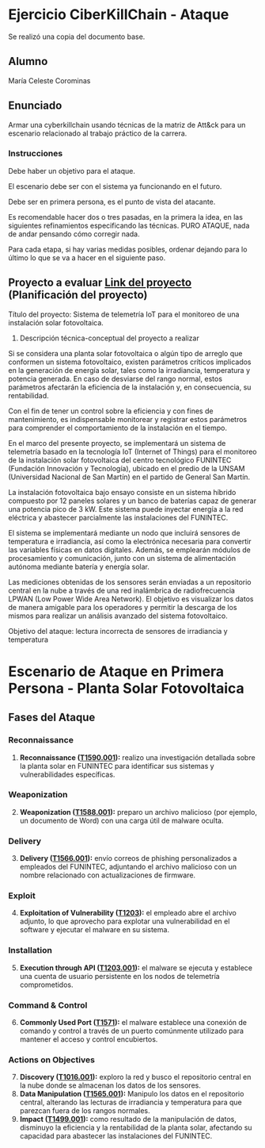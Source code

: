# Ejercicio CiberKillChain - Ataque

Se realizó una copia del documento base.

## Alumno

María Celeste Corominas

## Enunciado

Armar una cyberkillchain usando técnicas de la matriz de Att&ck para un escenario relacionado al trabajo práctico de la carrera.

### Instrucciones

Debe haber un objetivo para el ataque.

El escenario debe ser con el sistema ya funcionando en el futuro.

Debe ser en primera persona, es el punto de vista del atacante.

Es recomendable hacer dos o tres pasadas, en la primera la idea, en las siguientes refinamientos especificando las técnicas.
PURO ATAQUE, nada de andar pensando cómo corregir nada.

Para cada etapa, si hay varias medidas posibles, ordenar dejando para lo último lo que se va a hacer en el siguiente paso.

## Proyecto a evaluar [Link del proyecto](https://drive.google.com/file/d/13oywnHMYzkZYbOrDkvb4XrXcFceKPUe4/view?usp=drive_link) (Planificación del proyecto)

Título del proyecto: Sistema de telemetría IoT para el monitoreo de una instalación solar fotovoltaica.

1. Descripción técnica-conceptual del proyecto a realizar

Si se considera una planta solar fotovoltaica o algún tipo de arreglo que conformen un sistema fotovoltaico, existen parámetros críticos implicados en la generación de energía solar, tales como la irradiancia, temperatura y potencia generada. En caso de desviarse del rango normal, estos parámetros afectarán la eficiencia de la instalación y, en consecuencia, su rentabilidad.

Con el fin de tener un control sobre la eficiencia y con fines de mantenimiento, es indispensable monitorear y registrar estos parámetros para comprender el comportamiento de la instalación en el tiempo.

En el marco del presente proyecto, se implementará un sistema de telemetría basado en la tecnología IoT (Internet of Things) para el monitoreo de la instalación solar fotovoltaica del centro tecnológico FUNINTEC (Fundación Innovación y Tecnología), ubicado en el predio de la UNSAM (Universidad Nacional de San Martín) en el partido de General San Martín.

La instalación fotovoltaica bajo ensayo consiste en un sistema híbrido compuesto por 12 paneles solares y un banco de baterías capaz de generar una potencia pico de 3 kW. Este sistema puede inyectar energía a la red eléctrica y abastecer parcialmente las instalaciones del FUNINTEC.

El sistema se implementará mediante un nodo que incluirá sensores de temperatura e irradiancia, así como la electrónica necesaria para convertir las variables físicas en datos digitales. Además, se emplearán módulos de procesamiento y comunicación, junto con un sistema de alimentación autónoma mediante batería y energía solar.

Las mediciones obtenidas de los sensores serán enviadas a un repositorio central en la nube a través de una red inalámbrica de radiofrecuencia LPWAN (Low Power Wide Area Network). El objetivo es visualizar los datos de manera amigable para los operadores y permitir la descarga de los mismos para realizar un análisis avanzado del sistema fotovoltaico.

Objetivo del ataque: lectura incorrecta de sensores de irradiancia y temperatura

# Escenario de Ataque en Primera Persona - Planta Solar Fotovoltaica

## Fases del Ataque

### Reconnaissance
1. **Reconnaissance ([T1590.001](https://attack.mitre.org/techniques/T1590/001/)):** realizo una investigación detallada sobre la planta solar en FUNINTEC para identificar sus sistemas y vulnerabilidades específicas.

### Weaponization
2. **Weaponization ([T1588.001](https://attack.mitre.org/techniques/T1588/001/)):** preparo un archivo malicioso (por ejemplo, un documento de Word) con una carga útil de malware oculta.

### Delivery
3. **Delivery ([T1566.001](https://attack.mitre.org/techniques/T1566/001)):** envío correos de phishing personalizados a empleados del FUNINTEC, adjuntando el archivo malicioso con un nombre relacionado con actualizaciones de firmware.

### Exploit
4. **Exploitation of Vulnerability ([T1203](https://attack.mitre.org/techniques/T1203)):** el empleado abre el archivo adjunto, lo que aprovecho para explotar una vulnerabilidad en el software y ejecutar el malware en su sistema.

### Installation
5. **Execution through API ([T1203.001](https://attack.mitre.org/techniques/T1203/001)):** el malware se ejecuta y establece una cuenta de usuario persistente en los nodos de telemetría comprometidos.

### Command & Control
6. **Commonly Used Port ([T1571](https://attack.mitre.org/techniques/T1571/)):** el malware establece una conexión de comando y control a través de un puerto comúnmente utilizado para mantener el acceso y control encubiertos.

### Actions on Objectives
7. **Discovery ([T1016.001](https://attack.mitre.org/techniques/T1016/001/)):** exploro la red y busco el repositorio central en la nube donde se almacenan los datos de los sensores.
8. **Data Manipulation ([T1565.001](https://attack.mitre.org/techniques/T1565/001/)):** Manipulo los datos en el repositorio central, alterando las lecturas de irradiancia y temperatura para que parezcan fuera de los rangos normales.
9. **Impact ([T1499.001](https://attack.mitre.org/techniques/T1499/001/)):** como resultado de la manipulación de datos, disminuyo la eficiencia y la rentabilidad de la planta solar, afectando su capacidad para abastecer las instalaciones del FUNINTEC.






  

